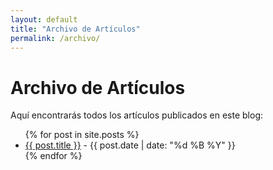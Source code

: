 ```yaml
---
layout: default
title: "Archivo de Artículos"
permalink: /archivo/
---
```


# Archivo de Artículos

Aquí encontrarás todos los artículos publicados en este blog:

<ul>
{% for post in site.posts %}
  <li>
    <a href="{{ site.baseurl }}{{ post.url }}">{{ post.title }}</a> - {{ post.date | date: "%d %B %Y" }}
  </li>
{% endfor %}
</ul>
